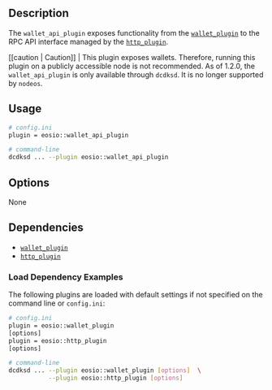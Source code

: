 ## Description

The `wallet_api_plugin` exposes functionality from the [`wallet_plugin`](../wallet_plugin/index.md) to the RPC API interface managed by the [`http_plugin`](../../../01_nodeos/03_plugins/http_plugin/index.md).

[[caution | Caution]]
| This plugin exposes wallets. Therefore, running this plugin on a publicly accessible node is not recommended. As of 1.2.0, the `wallet_api_plugin` is only available through `dcdksd`. It is no longer supported by `nodeos`.

## Usage

```sh
# config.ini
plugin = eosio::wallet_api_plugin

# command-line
dcdksd ... --plugin eosio::wallet_api_plugin
```

## Options

None

## Dependencies

* [`wallet_plugin`](../wallet_plugin/index.md)
* [`http_plugin`](../../../01_nodeos/03_plugins/http_plugin/index.md)

### Load Dependency Examples

The following plugins are loaded with default settings if not specified on the command line or `config.ini`:

```sh
# config.ini
plugin = eosio::wallet_plugin
[options]
plugin = eosio::http_plugin
[options]

# command-line
dcdksd ... --plugin eosio::wallet_plugin [options]  \
           --plugin eosio::http_plugin [options]
```
